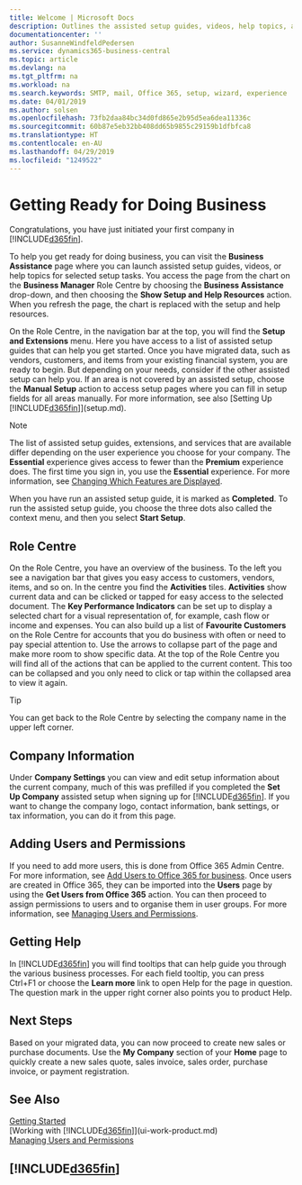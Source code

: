 ```yaml
---
title: Welcome | Microsoft Docs
description: Outlines the assisted setup guides, videos, help topics, and pages and pages to use to get ready for doing business in Business Central.
documentationcenter: ''
author: SusanneWindfeldPedersen
ms.service: dynamics365-business-central
ms.topic: article
ms.devlang: na
ms.tgt_pltfrm: na
ms.workload: na
ms.search.keywords: SMTP, mail, Office 365, setup, wizard, experience
ms.date: 04/01/2019
ms.author: solsen
ms.openlocfilehash: 73fb2daa84bc34d0fd865e2b95d5ea6dea11336c
ms.sourcegitcommit: 60b87e5eb32bb408dd65b9855c29159b1dfbfca8
ms.translationtype: HT
ms.contentlocale: en-AU
ms.lasthandoff: 04/29/2019
ms.locfileid: "1249522"
---
```

# <a name="getting-ready-for-doing-business"></a>Getting Ready for Doing Business
Congratulations, you have just initiated your first company in [!INCLUDE[d365fin](includes/d365fin_md.md)].

To help you get ready for doing business, you can visit the **Business Assistance** page where you can launch assisted setup guides, videos, or help topics for selected setup tasks. You access the page from the chart on the **Business Manager** Role Centre by choosing the **Business Assistance** drop-down, and then choosing the **Show Setup and Help Resources** action. When you refresh the page, the chart is replaced with the setup and help resources.

On the Role Centre, in the navigation bar at the top, you will find the **Setup and Extensions** menu. Here you have access to a list of assisted setup guides that can help you get started. Once you have migrated data, such as vendors, customers, and items from your existing financial system, you are ready to begin. But depending on your needs, consider if the other assisted setup can help you. If an area is not covered by an assisted setup, choose the **Manual Setup** action to access setup pages where you can fill in setup fields for all areas manually. For more information, see also [Setting Up [!INCLUDE[d365fin](includes/d365fin_md.md)]](setup.md).

> [!NOTE]  
>   The list of assisted setup guides, extensions, and services that are available differ depending on the user experience you choose for your company. The **Essential** experience gives access to fewer than the **Premium** experience does. The first time you sign in, you use the **Essential** experience. For more information, see [Changing Which Features are Displayed](ui-experiences.md).

When you have run an assisted setup guide, it is marked as **Completed**. To run the assisted setup guide, you choose the three dots also called the context menu, and then you select **Start Setup**.

## <a name="role-center"></a>Role Centre
On the Role Centre, you have an overview of the business. To the left you see a navigation bar that gives you easy access to customers, vendors, items, and so on. In the centre you find the **Activities** tiles. **Activities** show current data and can be clicked or tapped for easy access to the selected document. The **Key Performance Indicators** can be set up to display a selected chart for a visual representation of, for example, cash flow or income and expenses. You can also build up a list of **Favourite Customers** on the Role Centre for accounts that you do business with often or need to pay special attention to.
Use the arrows to collapse part of the page and make more room to show specific data. At the top of the Role Centre you will find all of the actions that can be applied to the current content. This too can be collapsed and you only need to click or tap within the collapsed area to view it again.

> [!TIP]  
> You can get back to the Role Centre by selecting the company name in the upper left corner.

## <a name="company-information"></a>Company Information
Under **Company Settings** you can view and edit setup information about the current company, much of this was prefilled if you completed the **Set Up Company** assisted setup when signing up for [!INCLUDE[d365fin](includes/d365fin_md.md)]. If you want to change the company logo, contact information, bank settings, or tax information, you can do it from this page.    

## <a name="adding-users-and-permissions"></a>Adding Users and Permissions
If you need to add more users, this is done from Office 365 Admin Centre. For more information, see [Add Users to Office 365 for business](https://support.office.com/en-us/article/Add-users-to-Office-365-for-business-435ccec3-09dd-4587-9ebd-2f3cad6bc2bc). Once users are created in Office 365, they can be imported into the **Users** page by using the **Get Users from Office 365** action. You can then proceed to assign permissions to users and to organise them in user groups. For more information, see [Managing Users and Permissions](ui-how-users-permissions.md).  

## <a name="getting-help"></a>Getting Help
In [!INCLUDE[d365fin](includes/d365fin_md.md)] you will find tooltips that can help guide you through the various business processes. For each field tooltip, you can press Ctrl+F1 or choose the **Learn more** link to open Help for the page in question. The question mark in the upper right corner also points you to product Help.

## <a name="next-steps"></a>Next Steps
Based on your migrated data, you can now proceed to create new sales or purchase documents. Use the **My Company** section of your **Home** page to quickly create a new sales quote, sales invoice, sales order, purchase invoice, or payment registration.

## <a name="see-also"></a>See Also
[Getting Started](product-get-started.md)  
[Working with [!INCLUDE[d365fin](includes/d365fin_md.md)]](ui-work-product.md)  
[Managing Users and Permissions](ui-how-users-permissions.md)

## [!INCLUDE[d365fin](includes/free_trial_md.md)]  
